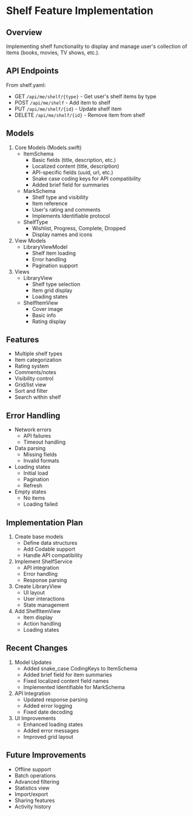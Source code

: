 # Shelf Feature Implementation

## Overview
Implementing shelf functionality to display and manage user's collection of items (books, movies, TV shows, etc.).

## API Endpoints
From shelf.yaml:
- GET `/api/me/shelf/{type}` - Get user's shelf items by type
- POST `/api/me/shelf` - Add item to shelf
- PUT `/api/me/shelf/{id}` - Update shelf item
- DELETE `/api/me/shelf/{id}` - Remove item from shelf

## Models
1. Core Models (Models.swift)
   - ItemSchema
     - Basic fields (title, description, etc.)
     - Localized content (title, description)
     - API-specific fields (uuid, url, etc.)
     - Snake case coding keys for API compatibility
     - Added brief field for summaries
   - MarkSchema
     - Shelf type and visibility
     - Item reference
     - User's rating and comments
     - Implements Identifiable protocol
   - ShelfType
     - Wishlist, Progress, Complete, Dropped
     - Display names and icons
2. View Models
   - LibraryViewModel
     - Shelf item loading
     - Error handling
     - Pagination support
3. Views
   - LibraryView
     - Shelf type selection
     - Item grid display
     - Loading states
   - ShelfItemView
     - Cover image
     - Basic info
     - Rating display

## Features
- Multiple shelf types
- Item categorization
- Rating system
- Comments/notes
- Visibility control
- Grid/list view
- Sort and filter
- Search within shelf

## Error Handling
- Network errors
  - API failures
  - Timeout handling
- Data parsing
  - Missing fields
  - Invalid formats
- Loading states
  - Initial load
  - Pagination
  - Refresh
- Empty states
  - No items
  - Loading failed

## Implementation Plan
1. Create base models
   - Define data structures
   - Add Codable support
   - Handle API compatibility
2. Implement ShelfService
   - API integration
   - Error handling
   - Response parsing
3. Create LibraryView
   - UI layout
   - User interactions
   - State management
4. Add ShelfItemView
   - Item display
   - Action handling
   - Loading states

## Recent Changes
1. Model Updates
   - Added snake_case CodingKeys to ItemSchema
   - Added brief field for item summaries
   - Fixed localized content field names
   - Implemented Identifiable for MarkSchema
2. API Integration
   - Updated response parsing
   - Added error logging
   - Fixed date decoding
3. UI Improvements
   - Enhanced loading states
   - Added error messages
   - Improved grid layout

## Future Improvements
- Offline support
- Batch operations
- Advanced filtering
- Statistics view
- Import/export
- Sharing features
- Activity history 